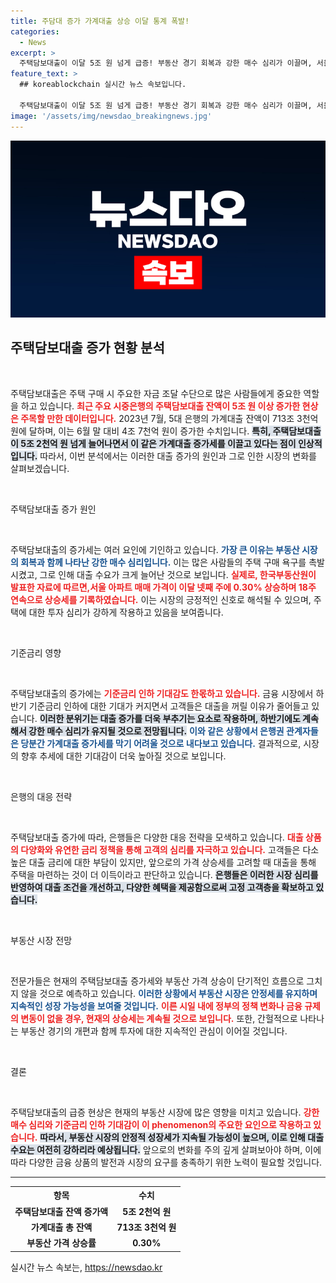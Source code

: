 ```yaml
---
title: 주담대 증가 가계대출 상승 이달 통계 폭발!
categories:
  - News
excerpt: >
  주택담보대출이 이달 5조 원 넘게 급증! 부동산 경기 회복과 강한 매수 심리가 이끌며, 서울 아파트 가격은 18주 연속 상승 중. 하반기 기준금리 인하 기대에 가계대출 증가세는 계속될 전망. 클릭해 자세한 내용을 확인하세요!
feature_text: >
  ## koreablockchain 실시간 뉴스 속보입니다.

  주택담보대출이 이달 5조 원 넘게 급증! 부동산 경기 회복과 강한 매수 심리가 이끌며, 서울 아파트 가격은 18주 연속 상승 중. 하반기 기준금리 인하 기대에 가계대출 증가세는 계속될 전망. 클릭해 자세한 내용을 확인하세요!
image: '/assets/img/newsdao_breakingnews.jpg'
---
```


<p><img src="/assets/img/newsdao_breakingnews.jpg" alt="koreablockchain 속보" /></p>

<h2 data-ke-size="size26">주택담보대출 증가 현황 분석</h2>

<p data-ke-size="size16">&nbsp;</p>

<p>주택담보대출은 주택 구매 시 주요한 자금 조달 수단으로 많은 사람들에게 중요한 역할을 하고 있습니다. <b><span style="color: #ee2323;">최근 주요 시중은행의 주택담보대출 잔액이 5조 원 이상 증가한 현상은 주목할 만한 데이터입니다.</span></b> 2023년 7월, 5대 은행의 가계대출 잔액이 713조 3천억 원에 달하며, 이는 6월 말 대비 4조 7천억 원이 증가한 수치입니다. <b><span style="background-color: #21538527;">특히, 주택담보대출이 5조 2천억 원 넘게 늘어나면서 이 같은 가계대출 증가세를 이끌고 있다는 점이 인상적입니다.</span></b> 따라서, 이번 분석에서는 이러한 대출 증가의 원인과 그로 인한 시장의 변화를 살펴보겠습니다.</p>

<p data-ke-size="size16">&nbsp;</p>

<p>주택담보대출 증가 원인</p>

<p data-ke-size="size16">&nbsp;</p>

<p>주택담보대출의 증가세는 여러 요인에 기인하고 있습니다. <b><span style="color: #1a5490;">가장 큰 이유는 부동산 시장의 회복과 함께 나타난 강한 매수 심리입니다.</span></b> 이는 많은 사람들의 주택 구매 욕구를 촉발시켰고, 그로 인해 대출 수요가 크게 늘어난 것으로 보입니다. <b><span style="color: #ee2323;">실제로, 한국부동산원이 발표한 자료에 따르면,서울 아파트 매매 가격이 이달 넷째 주에 0.30% 상승하며 18주 연속으로 상승세를 기록하였습니다.</span></b> 이는 시장의 긍정적인 신호로 해석될 수 있으며, 주택에 대한 투자 심리가 강하게 작용하고 있음을 보여줍니다.</p>

<p data-ke-size="size16">&nbsp;</p>

<p>기준금리 영향</p>

<p data-ke-size="size16">&nbsp;</p>

<p>주택담보대출의 증가에는 <b><span style="color: #ee2323;">기준금리 인하 기대감도 한몫하고 있습니다.</span></b> 금융 시장에서 하반기 기준금리 인하에 대한 기대가 커지면서 고객들은 대출을 꺼릴 이유가 줄어들고 있습니다. <b><span style="background-color: #21538527;">이러한 분위기는 대출 증가를 더욱 부추기는 요소로 작용하며, 하반기에도 계속해서 강한 매수 심리가 유지될 것으로 전망됩니다.</span></b> <b><span style="color: #1a5490;">이와 같은 상황에서 은행권 관계자들은 당분간 가계대출 증가세를 막기 어려울 것으로 내다보고 있습니다.</span></b> 결과적으로, 시장의 향후 추세에 대한 기대감이 더욱 높아질 것으로 보입니다.</p>

<p data-ke-size="size16">&nbsp;</p>

<p>은행의 대응 전략</p>

<p data-ke-size="size16">&nbsp;</p>

<p>주택담보대출 증가에 따라, 은행들은 다양한 대응 전략을 모색하고 있습니다. <b><span style="color: #ee2323;">대출 상품의 다양화와 유연한 금리 정책을 통해 고객의 심리를 자극하고 있습니다.</span></b> 고객들은 다소 높은 대출 금리에 대한 부담이 있지만, 앞으로의 가격 상승세를 고려할 때 대출을 통해 주택을 마련하는 것이 더 이득이라고 판단하고 있습니다. <b><span style="background-color: #21538527;">은행들은 이러한 시장 심리를 반영하여 대출 조건을 개선하고, 다양한 혜택을 제공함으로써 고정 고객층을 확보하고 있습니다.</span></b></p>

<p data-ke-size="size16">&nbsp;</p>

<p>부동산 시장 전망</p>

<p data-ke-size="size16">&nbsp;</p>

<p>전문가들은 현재의 주택담보대출 증가세와 부동산 가격 상승이 단기적인 흐름으로 그치지 않을 것으로 예측하고 있습니다. <b><span style="color: #1a5490;">이러한 상황에서 부동산 시장은 안정세를 유지하며 지속적인 성장 가능성을 보여줄 것입니다.</span></b> <b><span style="color: #ee2323;">이른 시일 내에 정부의 정책 변화나 금융 규제의 변동이 없을 경우, 현재의 상승세는 계속될 것으로 보입니다.</span></b> 또한, 간헐적으로 나타나는 부동산 경기의 개편과 함께 투자에 대한 지속적인 관심이 이어질 것입니다.</p>

<p data-ke-size="size16">&nbsp;</p>

<p>결론</p>

<p data-ke-size="size16">&nbsp;</p>

<p>주택담보대출의 급증 현상은 현재의 부동산 시장에 많은 영향을 미치고 있습니다. <b><span style="color: #ee2323;">강한 매수 심리와 기준금리 인하 기대감이 이 phenomenon의 주요한 요인으로 작용하고 있습니다.</span></b> <b><span style="background-color: #21538527;">따라서, 부동산 시장의 안정적 성장세가 지속될 가능성이 높으며, 이로 인해 대출 수요는 여전히 강하리라 예상됩니다.</span></b> 앞으로의 변화를 주의 깊게 살펴보아야 하며, 이에 따라 다양한 금융 상품의 발전과 시장의 요구를 충족하기 위한 노력이 필요할 것입니다.</p>

<hr>

<table style="width: 100%;">
  <tr>
    <th style="text-align: center;">항목</th>
    <th style="text-align: center;">수치</th>
  </tr>
  <tr>
    <td style="text-align: center; height: 17px;"><b>주택담보대출 잔액 증가액</b></td>
    <td style="text-align: center; height: 17px;"><b>5조 2천억 원</b></td>
  </tr>
  <tr>
    <td style="text-align: center; height: 17px;"><b>가계대출 총 잔액</b></td>
    <td style="text-align: center; height: 17px;"><b>713조 3천억 원</b></td>
  </tr>
  <tr>
    <td style="text-align: center; height: 17px;"><b>부동산 가격 상승률</b></td>
    <td style="text-align: center; height: 17px;"><b>0.30%</b></td>
  </tr>
</table>
실시간 뉴스 속보는, <a href="https://newsdao.kr" rel="dofollow">https://newsdao.kr</a>


